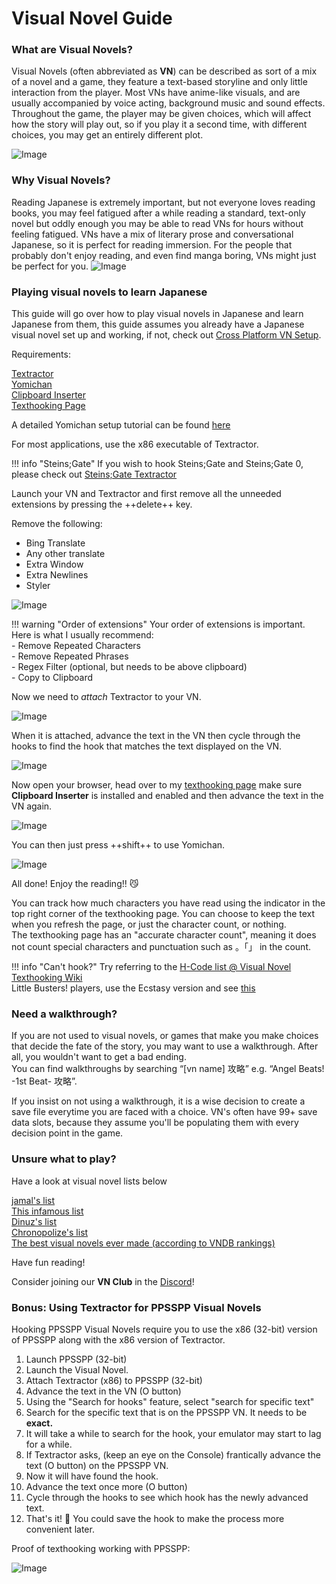 # Visual Novel Guide 

### What are Visual Novels?

Visual Novels (often abbreviated as **VN**) can be described as sort of a mix of a novel and a game, they feature a text-based storyline and only little interaction from the player. Most VNs have anime-like visuals, and are usually accompanied by voice acting, background music and sound effects. Throughout the game, the player may be given choices, which will affect how the story will play out, so if you play it a second time, with different choices, you may get an entirely different plot.

![Image](img/vn1.jpg)

### Why Visual Novels?
Reading Japanese is extremely important, but not everyone loves reading books, you may feel fatigued after a while reading a standard, text-only novel but oddly enough you may be able to read VNs for hours without feeling fatigued. VNs have a mix of literary prose and conversational Japanese, so it is perfect for reading immersion.
For the people that probably don't enjoy reading, and even find manga boring, VNs might just be perfect for you.
![Image](img/vn2.jpg)

### Playing visual novels to learn Japanese

This guide will go over how to play visual novels in Japanese and learn Japanese from them, this guide assumes you already have a Japanese visual novel set up and working, if not, check out [Cross Platform VN Setup](/vn-setup).

Requirements:

[Textractor](https://github.com/Artikash/Textractor/releases)  
[Yomichan](https://foosoft.net/projects/yomichan/)  
[Clipboard Inserter](https://github.com/kmltml/clipboard-inserter)  
[Texthooking Page](https://learnjapanese.moe/texthooker.html)  

A detailed Yomichan setup tutorial can be found [here](/yomichan)

For most applications, use the x86 executable of Textractor.

!!! info "Steins;Gate"
	If you wish to hook Steins;Gate and Steins;Gate 0, please check out [Steins;Gate Textractor](https://github.com/shiiion/steinsgate_textractor)  

Launch your VN and Textractor and first remove all the unneeded extensions by pressing the ++delete++ key. 

Remove the following:

- Bing Translate
- Any other translate
- Extra Window
- Extra Newlines
- Styler 

![Image](img/textractor1.png)  

!!! warning "Order of extensions" 
	Your order of extensions is important. Here is what I usually recommend:  
	- Remove Repeated Characters  
	- Remove Repeated Phrases  
	- Regex Filter (optional, but needs to be above clipboard)  
	- Copy to Clipboard  

Now we need to *attach* Textractor to your VN. 

![Image](img/textractor2.png)  

When it is attached, advance the text in the VN then cycle through the hooks to find the hook that matches the text displayed on the VN.  

![Image](img/textractor3.png)  

Now open your browser, head over to my [texthooking page](https://learnjapanese.moe/texthooker.html) make sure **Clipboard Inserter** is installed and enabled and then advance the text in the VN again.  

![Image](img/textractor4.png)  

You can then just press ++shift++ to use Yomichan.  

![Image](img/textractor5.png)  

All done! Enjoy the reading!! :smirk_cat:

You can track how much characters you have read using the indicator in the top right corner of the texthooking page.
You can choose to keep the text when you refresh the page, or just the character count, or nothing.  
The texthooking page has an "accurate character count", meaning it does not count special characters and punctuation such as 。「」 in the count.   

!!! info "Can't hook?"
	Try referring to the [H-Code list @ Visual Novel Texthooking Wiki](https://vn-hooking.fandom.com/wiki/H-Code)  
	Little Busters! players, use the Ecstasy version and see [this](https://cdn.discordapp.com/attachments/813105334763126814/1047252417735036988/little_busters.png)  

### Need a walkthrough?
If you are not used to visual novels, or games that make you make choices that decide the fate of the story, you may want to use a walkthrough. After all, you wouldn't want to get a bad ending.  
You can find walkthroughs by searching “[vn name] 攻略” e.g. “Angel Beats! -1st Beat- 攻略”.  

If you insist on not using a walkthrough, it is a wise decision to create a save file everytime you are faced with a choice. VN's often have 99+ save data slots, because they assume you'll be populating them with every decision point in the game.  

### Unsure what to play?

Have a look at visual novel lists below

[jamal's list](https://anacreondjt.gitlab.io/vn-chart/)  
[This infamous list](https://docs.google.com/document/u/1/d/1KnyyDt7jimEz-dgeMSKymRaT2r3QKBPm9AzqZ6oUWAs/pub)  
[Dinuz's list](/dinuzlist)  
[Chronopolize's list](https://docs.google.com/spreadsheets/d/18vCgQHhBNBeRJdcTcyUi2Atq-nAapQW--33qrwl5Yfw)  
[The best visual novels ever made (according to VNDB rankings)](https://vndb.org/v?f=022gja3gja&s=34w)  

Have fun reading!

Consider joining our **VN Club** in the [Discord](https://discord.gg/nhqjydaR8j)!

### Bonus: Using Textractor for PPSSPP Visual Novels
Hooking PPSSPP Visual Novels require you to use the x86 (32-bit) version of PPSSPP along with the x86 version of Textractor.  
 
1. Launch PPSSPP (32-bit)  
2. Launch the Visual Novel.  
3. Attach Textractor (x86) to PPSSPP (32-bit)  
4. Advance the text in the VN (O button)  
5. Using the "Search for hooks" feature, select "search for specific text"  
6. Search for the specific text that is on the PPSSPP VN. It needs to be **exact.**  
7. It will take a while to search for the hook, your emulator may start to lag for a while.  
8. If Textractor asks, (keep an eye on the Console) frantically advance the text (O button) on the PPSSPP VN.  
9. Now it will have found the hook.  
10. Advance the text once more (O button)  
11. Cycle through the hooks to see which hook has the newly advanced text.   
12. That's it! :tada: You could save the hook to make the process more convenient later.  

Proof of texthooking working with PPSSPP:  
  
![Image](img/vnpsp2.jpg)  
